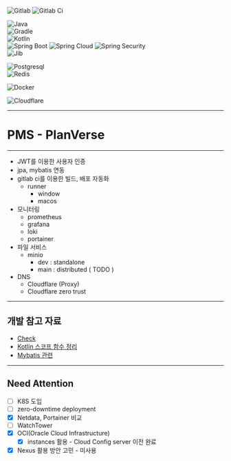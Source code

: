 ![Gitlab](https://img.shields.io/badge/gitlab-FC6D26?style=for-the-badge&logo=gitlab&logoColor=white)
![Gitlab Ci](https://img.shields.io/badge/gitlab_ci-FC6D26?style=for-the-badge&logo=gitlab&logoColor=white)

![Java](https://img.shields.io/badge/Java_17-ED8B00?style=for-the-badge&logo=openjdk&logoColor=white)   
![Gradle](https://img.shields.io/badge/Gradle_8.11.1-02303A?style=for-the-badge&logo=Gradle&logoColor=white)   
![Kotlin](https://img.shields.io/badge/Kotlin_1.9.25-7F52FF?style=for-the-badge&logo=Kotlin&logoColor=white)  
![Spring Boot](https://img.shields.io/badge/spring_boot_3.4.0-6DB33F?style=for-the-badge&logo=springboot&logoColor=white)
![Spring Cloud](https://img.shields.io/badge/spring_cloud_4.2.0(2024.0.0)-6DB33F?style=for-the-badge&logo=springboot&logoColor=white)
![Spring Security](https://img.shields.io/badge/spring_security_6.4.1-6DB33F?style=for-the-badge&logo=springboot&logoColor=white)   
![Jib](https://img.shields.io/badge/jib_3.4.4-4285F4?style=for-the-badge&logo=googlecloud&logoColor=white)  

![Postgresql](https://img.shields.io/badge/postgresql_17.2-4169E1?style=for-the-badge&logo=postgresql&logoColor=white)  
![Redis](https://img.shields.io/badge/redis_7.4.1-FF4438?style=for-the-badge&logo=redis&logoColor=white)

![Docker](https://img.shields.io/badge/docker-2496ED?style=for-the-badge&logo=docker&logoColor=white)

![Cloudflare](https://img.shields.io/badge/cloudflare-F38020?style=for-the-badge&logo=cloudflare&logoColor=white)

---

# PMS - PlanVerse

---

- JWT를 이용한 사용자 인증
- jpa, mybatis 연동
- gitlab ci를 이용한 빌드, 배포 자동화
  - runner
    - window
    - macos
- 모니터링
  - prometheus
  - grafana
  - loki
  - portainer
- 파일 서비스
  - minio
    - dev : standalone
    - main : distributed ( TODO )
- DNS
  - Cloudflare (Proxy)
  - Cloudflare zero trust

---

## 개발 참고 자료

- [Check](doc/check.md)
- [Kotlin 스코프 함수 정리](doc/scope.md)
- [Mybatis 관련](doc/mybatis.md)

---

## Need Attention

- [ ] K8S 도입
- [ ] zero-downtime deployment
- [x] Netdata, Portainer 비교
- [ ] WatchTower
- [x] OCI(Oracle Cloud Infrastructure)
  - [x] instances 활용 - Cloud Config server 이전 완료
- [x] Nexus 활용 방안 고민 - 미사용